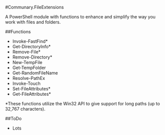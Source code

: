 #Communary.FileExtensions

A PowerShell module with functions to enhance and simplify the way you work with files and folders.

##Functions
- Invoke-FastFind*
- Get-DirectoryInfo*
- Remove-File*
- Remove-Directory*
- New-TempFile
- Get-TempFolder
- Get-RandomFileName
- Resolve-PathEx
- Invoke-Touch
- Set-FileAttributes*
- Get-FileAttributes*

*These functions utilize the Win32 API to give support for long paths (up to 32,767 characters).

##ToDo
- Lots
